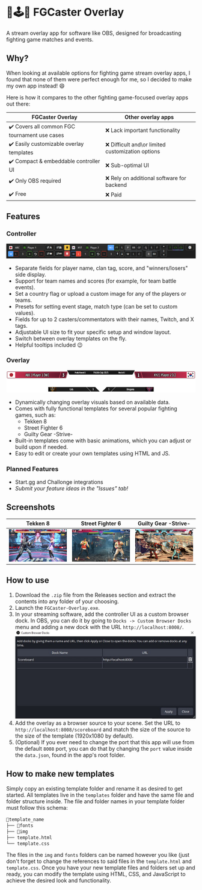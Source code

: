 
# 🥊🕹️🎥 FGCaster Overlay

A stream overlay app for software like OBS, designed for broadcasting fighting game matches and events.

## Why?

When looking at available options for fighting game stream overlay apps, I found that none of them were perfect enough for me, so I decided to make my own app instead! 😄 

Here is how it compares to the other fighting game-focused overlay apps out there:

FGCaster Overlay  | Other overlay apps
------------- | -------------
✔️ Covers all common FGC tournament use cases | ❌ Lack important functionality
✔️ Easily customizable overlay templates | ❌ Difficult and\or limited customization options
✔️ Compact & embeddable controller UI | ❌ Sub-optimal UI
✔️ Only OBS required | ❌ Rely on additional software for backend
✔️ Free | ❌ Paid

## Features
### Controller
![Controller Screenshot](static/img/controller.png)
* Separate fields for player name, clan tag, score, and "winners/losers" side display.
* Support for team names and scores (for example, for team battle events).
* Set a country flag or upload a custom image for any of the players or teams.
* Presets for setting event stage, match type (can be set to custom values).
* Fields for up to 2 casters/commentators with their names, Twitch, and X tags.
* Adjustable UI size to fit your specific setup and window layout.
* Switch between overlay templates on the fly.
* Helpful tooltips included 😉
### Overlay
![Overlay Screenshot](static/img/overlay.png)
* Dynamically changing overlay visuals based on available data.
* Comes with fully functional templates for several popular fighting games, such as:
	* Tekken 8
	* Street Fighter 6
	* Guilty Gear -Strive-
* Built-in templates come with basic animations, which you can adjust or build upon if needed.
* Easy to edit or create your own templates using HTML and JS.
### Planned Features
* Start.gg and Challonge integrations
* _Submit your feature ideas in the "Issues" tab!_

## Screenshots
| Tekken 8  | Street Fighter 6 | Guilty Gear -Strive- |
| ------------- |:-------------:|:-------------:|
| ![Screenshot - T8](static/img/example_T8.png) | ![Screenshot - SF6](static/img/example_SF6.png) | ![Screenshot - GGST](static/img/example_GGST.png) |

## How to use
1. Download the `.zip` file from the Releases section and extract the contents into any folder of your choosing.
2. Launch the `FGCaster-Overlay.exe`.
3. In your streaming software, add the controller UI as a custom browser dock. In OBS, you can do it by going to `Docks -> Custom Browser Docks` menu and adding a new dock with the URL `http://localhost:8008/`.
![OBS Custom Dock Example](static/img/OBS_custom_dock.jpg)
4. Add the overlay as a browser source to your scene. Set the URL to `http://localhost:8008/scoreboard` and match the size of the source to the size of the template (1920x1080 by default).
5. (Optional) If you ever need to change the port that this app will use from the default `8008` port, you can do that by changing the `port` value inside the `data.json`, found in the app's root folder.

## How to make new templates
Simply copy an existing template folder and rename it as desired to get started. All templates live in the `templates` folder and have the same file and folder structure inside. The file and folder names in your template folder must follow this schema:
```
📁template_name
├── 📁fonts
├── 📁img
├── template.html
└── template.css
```
The files in the `img` and `fonts` folders can be named however you like (just don't forget to change the references to said files in the `template.html` and `template.css`.
Once you have your new template files and folders set up and ready, you can modify the template using HTML, CSS, and JavaScript to achieve the desired look and functionality.
